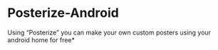 # Posterize-Android

Using “Posterize” you can make your own custom posters using your android home for free*
